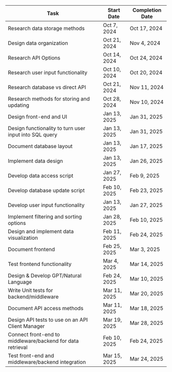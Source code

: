 | Task                                         | Start Date   | Completion Date |
|----------------------------------------------|--------------|-----------------|
| Research data storage methods                | Oct 7, 2024  | Oct 17, 2024    |
| Design data organization                     | Oct 21, 2024 | Nov 4, 2024     |
| Research API Options                         | Oct 14, 2024 | Oct 24, 2024    |
| Research user input functionality            | Oct 10, 2024 | Oct 20, 2024    |
| Research database vs direct API              | Oct 21, 2024 | Nov 11, 2024    |
| Research methods for storing and updating    | Oct 28, 2024 | Nov 10, 2024    |
| Design front-end and UI                      | Jan 13, 2025 | Jan 31, 2025     |
| Design functionality to turn user input into SQL query | Jan 13, 2025 | Jan 31, 2025 |
| Document database layout                     | Jan 13, 2025  | Jan 17, 2025    |
| Implement data design                        | Jan 13, 2025 | Jan 26, 2025    |
| Develop data access script                   | Jan 27, 2025 | Feb 9, 2025     |
| Develop database update script               | Feb 10, 2025 | Feb 23, 2025    |
| Develop user input functionality             | Jan 13, 2025 | Jan 27, 2025    |
| Implement filtering and sorting options      | Jan 28, 2025 | Feb 10, 2025    |
| Design and implement data visualization      | Feb 11, 2025 | Feb 24, 2025    |
| Document frontend                            | Feb 25, 2025 | Mar 3, 2025     |
| Test frontend functionality                  | Mar 4, 2025  | Mar 14, 2025    |
| Design & Develop GPT/Natural Language        | Feb 24, 2025 | Mar 10, 2025    |
| Write Unit tests for backend/middleware      | Mar 11, 2025 | Mar 20, 2025    |
| Document API access methods                  | Mar 11, 2025 | Mar 18, 2025    |
| Design API tests to use on an API Client Manager | Mar 19, 2025 | Mar 28, 2025 |
| Connect front-end to middleware/backend for data retrieval | Feb 10, 2025 | Feb 24, 2025 |
| Test front-end and middleware/backend integration | Mar 15, 2025 | Mar 24, 2025 |
